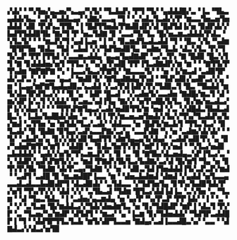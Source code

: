 ▞▟▞▝▝▚▜▅▞▄▃▅▞▚▃▄▞▚▜▞▝▜▃▙▟▚▝▛▜▝▜▞▝▄▟▟▟█▞▃▝▐▃▝▜▙▃▄▟▟▞▙▃▝▃▛▞▚▟▟▃▄▞▝▟▇▞▃▃▄▝▜▝▝▃▚▟▃▜▃▟▞▞▛▝▆▃▃▜▅▃▅▜▅▟▟▟▝▟▊▝▛▟▚▃▜▜▙▝▐▝█▟▜▜▅▟▞▛▇▟▊▟▛▞▟▝█▟▜▟▐▞▅▝▉▟▛▟▞▞▙▟▜▜▟▟▉▜▙▝▇▞▜▝▛▝▅▃▜▟▇▝▊▝▃▃▞▜▞▜▃▝█▞▅▃▆▃▟▟▟▞▛▟▃▝▚▜▃▜▞▝▝▝▆▃▛▞▜▝▄▟▐▃▅▝▐▝▚▝▉▃▆▟▜▃▟▃▟▟▝▜▝▝█▃▝▞▙▝▚▟▆▝█▜▛▜▅▝▉▟▃▝▜▟▝▃▙▟▝▞▞▜▟▜▅▟▉▜▄▝▚▟▆▞▜▃▙▝▟▃▚▜▃▝▛▞▜▜▞▃▛▝▛▛▐▜▜▟▝▞▃▃▆▃▟▟▄▝▄▃▄▜▄▟▇▟▛▝▃▞▃▜▚▝▇▝█▟▉▝█▃▚▜▜▝▇▝▊▟▟▟▅▞▅▜▝▜▜▃▚▝▚▞▄▜▚▟█▝▛▛▐▜▃▟▇▟▛▞▆▝▆▝▝▝▇▜▜▞▛▜▚▟▆▝▇▛▇▛▇▝▚▝▐▃▃▞▙▃▞▛▇▜▞▝▇▃▃▃▜▞▝▝▅▝▐▞▆▃▟▝▃▟▉▜▛▟▞▃▛▃▚▝▝▃▃▝▄▃▞▝▆▟▊▜▞▝▇▜▄▟▇▟▄▜▚▟▝▝▜▟▚▟▊▞▄▟▛▃▞▞▄▝▆▝▐▃▄▞▆▛▇▜▄▟▄▟▉▃▚▃▟▟▝▞▃▞▛▟▐▟▛▞▛▞▜▟▉▃▜▝█▃▝▜▙▟▟▝▆▜▞▟▃▜▛▟▜▃▞▞▝▝▉▝▄▝▐▟▛▝█▃▟▝▝▞▃▟▅▜▞▃▃▟▅▝▇▟█▞▆▃▜▝▟▝▆▞▟▛▐▞▃▜▝▞▟▟▞▝▛▃▅▃▚▟▐▜▄▝▇▞▞▝▅▜▚▟█▞▙▜▃▝▊▞▆▞▅▃▟▃▞▛▐▞▞▟▄▞▞▝▝▝▜▜▚▛▇▜▄▃▞▃▟▞▅▟▉▜▜▞▆▝▅▟▝▞▃▝▞▟█▟▃▜▙▟▃▟█▃▚▝▐▃▙▞▙▟█▟▞▟▅▝▃▝▝▟▐▝▛▞▆▃▅▃▅▜▅▟▞▞▙▞▞▜▚▞▜▃▟▟▚▞▙▞▆▟▝▃▜▜▅▝▅▝▆▜▟▞▜▃▞▃▟▞▝▟▟▃▃▝▅▝█▟▜▞▆▃▙▜▝▜▜▃▜▃▞▝▉▜▃▟▞▝▉▝█▟▇▝▉▜▄▞▃▟▚▃▃▛▇▞▃▞▄▝▃▃▛▟▇▝▚▝▅▝▃▟▆▞▟▞▟▞▝▝▜▞▝▃▙▟▚▞▄▝▊▞▞▟▞▟▊▜▄▟▜▜▝▟▆▜▄▃▄▜▞▟▄▞▝▃▟▟▚▟▊▜▚▝▄▝▉▞▚▟▅▛▇▜▚▞▆▜▝▝▟▟█▝▃▝▊▟▃▜▅▜▚▜▜▝▆▛▐▝▛▞▅▟▝▝▚▜▃▞▅▟▊▃▙▟▟▟▞▝▄▟▞▞▅▜▞▜▚▃▆▃▛▞▚▝▉▝▃▝▉▝▇▜▙▞▟▃▅▟▄▃▚▛▐▜▃▞▃▝▚▝▟▟▛▞▄▟▚▛▇▜▞▞▃▝▆▟▝▛▇▟▚▜▙▜▃▞▙▟▇▞▃▞▟▝█▞▆▜▝▜▄▝▅▝▊▜▚▜▚▜▙▝▜▟▇▝▟▞▛▃▄▞▜▟▇▝▞▝▅▝▝▟▊▃▜▟▐▜▅▟▟▟▐▜▞▃▛▃▛▞▆▟▝▝▃▟▜▝▃▟█▝▉▝▆▃▆▟█▛▐▃▃▝▆▝▝▟▅▃▙▟▆▟▝▟▆▟▝▞▄▟▟▝▅▜▃▃▄▃▃▟▃▟▃▃▙▟▉▟▛▜▝▟▃▟▉▟▞▝▃▜▟▃▃▝▞▜▟▜▅▜▄▝▊▜▚▞▙▟▉▜▟▞▛▞▅▜▝▜▚▞▛▞▞▝▟▟▝▞▞▝▃▜▙▃▟▝▜▟▆▝█▜▃▞▟▟▐▟▐▃▝▃▚▜▅▝▃▝▜▃▆▝▝▟▝▜▄▃▜▟▃▝▐▝▃▟▅▞▄▃▆▟▄▝▅▝▄▞▛▝▚▞▛▃▛▝▛▛▐▟▞▝▐▝▝▃▝▞▝▞▝▃▜▃▆▝█▞▆▟▟▃▞▞▜▟▞▟▅▟▆▜▃▝▅▝▊▞▜▟█▟▛▝▆▛▐▝▟▃▜▝▛▞▛▝▃▝▜▃▅▞▚▞▆▟▛▝▟▜▟▜▝▝▆▃▞▝▄▝▐▃▆▝▊▞▜▟▅▟▟▞▝▜▟▜▛▃▟▟█▛▐▝▜▝▝▟▟▜▛▜▜▃▜▃▙▝▆▜▞▟▛▜▃▃▅▝▇▟▄▞▃▟▐▃▃▟█▃▚▞▝▃▃▝▝▟▇▟▃▞▞▟▃▞▅▜▉